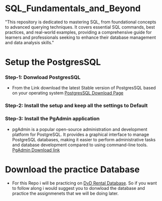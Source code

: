 # SQL_Fundamentals_and_Beyond
"This repository is dedicated to mastering SQL, from foundational concepts to advanced querying techniques. It covers essential SQL commands, best practices, and real-world examples, providing a comprehensive guide for learners and professionals seeking to enhance their database management and data analysis skills."

# Setup the PostgresSQL
### Step-1: Donwload PostgresSQL
- From the Link download the latest Stable version of PostgresSQL based on your operating system
[PostgresSQL Download Page](https://www.enterprisedb.com/downloads/postgres-postgresql-downloads)

### Step-2: Install the setup and keep all the settings to Default

### Step-3: Install the PgAdmin application
- pgAdmin is a popular open-source administration and development platform for PostgreSQL. It provides a graphical interface to manage PostgreSQL databases, making it easier to perform administrative tasks and database development compared to using command-line tools. [PgAdmin Download link](https://www.postgresql.org/ftp/pgadmin/pgadmin4/v8.11/windows/)

# Download the practice Database
- For this Repo i will be practicing on [DvD Rental Database](https://www.postgresqltutorial.com/wp-content/uploads/2019/05/dvdrental.zip). So if you want to follow along i would suggest you to donwload the database and practice the assignmenets that we will be doing later.
